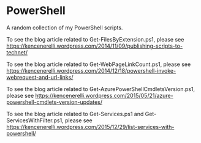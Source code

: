 PowerShell
==========

A random collection of my PowerShell scripts.

To see the blog article related to Get-FilesByExtension.ps1, please see https://kencenerelli.wordpress.com/2014/11/09/publishing-scripts-to-technet/

To see the blog article related to Get-WebPageLinkCount.ps1, please see https://kencenerelli.wordpress.com/2014/12/18/powershell-invoke-webrequest-and-url-links/

To see the blog article related to Get-AzurePowerShellCmdletsVersion.ps1, please see https://kencenerelli.wordpress.com/2015/05/21/azure-powershell-cmdlets-version-updates/

To see the blog article related to Get-Services.ps1 and Get-ServicesWithFilter.ps1, please see
https://kencenerelli.wordpress.com/2015/12/29/list-services-with-powershell/
